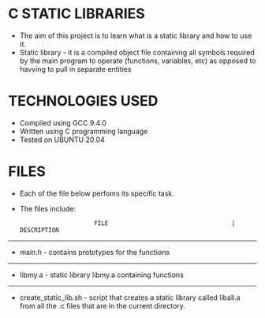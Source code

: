 # C STATIC LIBRARIES
* The aim of this project is to learn what is a static library and how to use it.
* Static library - it is a compiled object file containing all symbols required by the main program to operate (functions, variables, etc) as opposed to havving to pull in separate entities

# TECHNOLOGIES USED
* Compiled using GCC 9.4.0
* Written using C programming language
* Tested on UBUNTU 20.04

# FILES
* Each of the file below perfoms its specific task.
* The files include:

                           FILE                                   |                   DESCRIPTION
-----------------------------------------------------------------------------------------------------------------------------------------------------------------------
* main.h    -  contains prototypes for the functions
-----------------------------------------------------------------------------------------------------------------------------------------------------------------------
* libmy.a -  static library libmy.a containing functions
----------------------------------------------------------------------------------------------------------------------------------------------------------------------
* create_static_lib.sh  - script that creates a static library called liball.a from all the .c files that are in the current directory.

